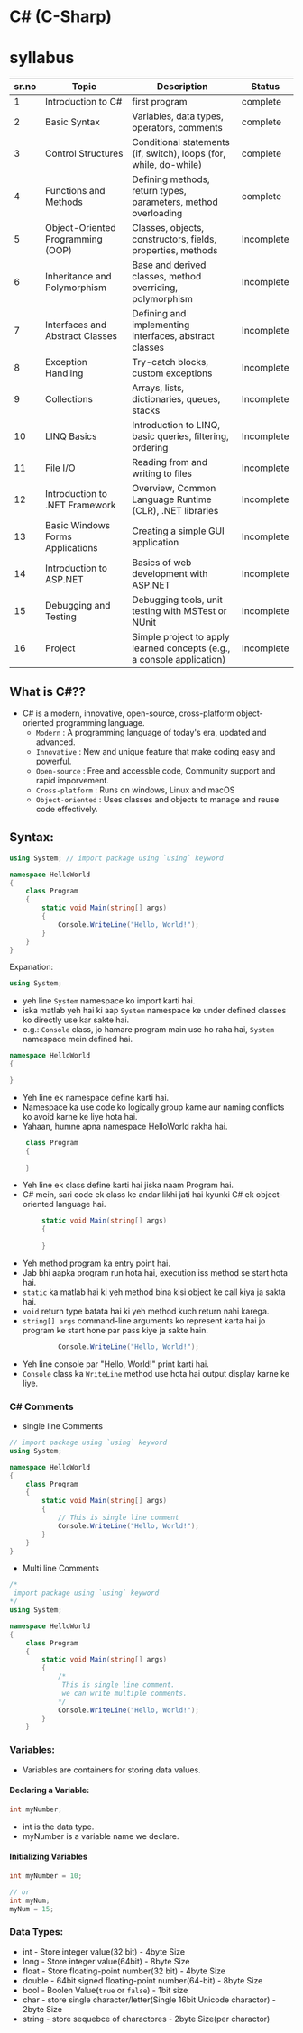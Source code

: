 # C# (C-Sharp)

# syllabus


| sr.no| Topic                              | Description                                                                 | Status       |
|------|------------------------------------|-----------------------------------------------------------------------------|--------------|
| 1    | Introduction to C#                 | first program													              | complete	 |
| 2    | Basic Syntax                       | Variables, data types, operators, comments                                  | complete	 |
| 3    | Control Structures                 | Conditional statements (if, switch), loops (for, while, do-while)           | complete	 |
| 4    | Functions and Methods              | Defining methods, return types, parameters, method overloading              | complete	 |
| 5    | Object-Oriented Programming (OOP)  | Classes, objects, constructors, fields, properties, methods                 | Incomplete   |
| 6    | Inheritance and Polymorphism       | Base and derived classes, method overriding, polymorphism                   | Incomplete   |
| 7    | Interfaces and Abstract Classes    | Defining and implementing interfaces, abstract classes                      | Incomplete   |
| 8    | Exception Handling                 | Try-catch blocks, custom exceptions                                         | Incomplete   |
| 9    | Collections                        | Arrays, lists, dictionaries, queues, stacks                                 | Incomplete   |
| 10   | LINQ Basics                        | Introduction to LINQ, basic queries, filtering, ordering                    | Incomplete   |
| 11   | File I/O                           | Reading from and writing to files                                           | Incomplete   |
| 12   | Introduction to .NET Framework     | Overview, Common Language Runtime (CLR), .NET libraries                     | Incomplete   |
| 13   | Basic Windows Forms Applications   | Creating a simple GUI application                                           | Incomplete   |
| 14   | Introduction to ASP.NET            | Basics of web development with ASP.NET                                      | Incomplete   |
| 15   | Debugging and Testing              | Debugging tools, unit testing with MSTest or NUnit                          | Incomplete   |
| 16   | Project                            | Simple project to apply learned concepts (e.g., a console application)      | Incomplete   |


## What is C#??
- C# is a modern, innovative, open-source, cross-platform object-oriented programming language.
	- `Modern` : A programming language of today's era, updated and advanced.
	- `Innovative` : New and unique feature that make coding easy and powerful.
	- `Open-source` : Free and accessble code, Community support and rapid imporvement.
	- `Cross-platform` : Runs on windows, Linux and macOS
	- `Object-oriented` : Uses classes and objects to manage and reuse code effectively.

## Syntax:
```csharp
using System; // import package using `using` keyword

namespace HelloWorld
{
	class Program
	{
		static void Main(string[] args)
		{
			Console.WriteLine("Hello, World!");
		}
	}
}
```

Expanation:
```csharp
using System;
```
- yeh line `System` namespace ko import karti hai.
- iska matlab yeh hai ki aap `System` namespace ke under defined classes ko directly use kar sakte hai.
- e.g.: `Console` class, jo hamare program main use ho raha hai, `System` namespace mein defined hai.

```csharp
namespace HelloWorld
{

}
```
-  Yeh line ek namespace define karti hai. 
- Namespace ka use code ko logically group karne aur naming conflicts ko avoid karne ke liye hota hai.
- Yahaan, humne apna namespace HelloWorld rakha hai.

```csharp
	class Program
	{
	
	}
```
- Yeh line ek class define karti hai jiska naam Program hai.
- C# mein, sari code ek class ke andar likhi jati hai kyunki C# ek object-oriented language hai.

```csharp
		static void Main(string[] args)
		{
		
		}
```
- Yeh method program ka entry point hai.
- Jab bhi aapka program run hota hai, execution iss method se start hota hai. 
- `static` ka matlab hai ki yeh method bina kisi object ke call kiya ja sakta hai.
- `void` return type batata hai ki yeh method kuch return nahi karega.
- `string[] args` command-line arguments ko represent karta hai jo program ke start hone par pass kiye ja sakte hain.

```csharp
            Console.WriteLine("Hello, World!");
```
- Yeh line console par "Hello, World!" print karti hai. 
- `Console` class ka `WriteLine` method use hota hai output display karne ke liye.

### C# Comments
- single line Comments
```csharp
// import package using `using` keyword
using System;

namespace HelloWorld
{
	class Program
	{
		static void Main(string[] args)
		{
			// This is single line comment
			Console.WriteLine("Hello, World!");
		}
	}
}
```

- Multi line Comments
```csharp
/*
 import package using `using` keyword
*/
using System;

namespace HelloWorld
{
	class Program
	{
		static void Main(string[] args)
		{
			/*
			 This is single line comment.
			 we can write multiple comments.
			*/
			Console.WriteLine("Hello, World!");
		}
	}
```

### Variables:
- Variables are containers for storing data values.

#### Declaring a Variable:
```csharp
int myNumber;
```
- int is the data type.
- myNumber is a variable name we declare.

#### Initializing Variables
```csharp
int myNumber = 10;

// or
int myNum;
myNum = 15;

```

### Data Types:
- int - Store integer value(32 bit) - 4byte Size
- long - Store integer value(64bit) - 8byte Size
- float - Store floating-point number(32 bit) - 4byte Size
- double - 64bit signed floating-point number(64-bit) - 8byte Size
- bool - Boolen Value(`true` or `false`) - 1bit size
- char - store single character/letter(Single 16bit Unicode charactor) - 2byte Size
- string - store sequebce of charactores - 2byte Size(per charactor)
